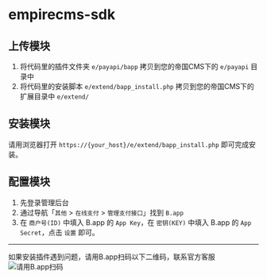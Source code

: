 # empirecms-sdk
 
## 上传模块

1. 将代码里的插件文件夹 `e/payapi/bapp` 拷贝到您的帝国CMS下的 `e/payapi` 目录中  
1. 将代码里的安装脚本 `e/extend/bapp_install.php` 拷贝到您的帝国CMS下的扩展目录中 `e/extend/`  

## 安装模块

请用浏览器打开 `https://{your_host}/e/extend/bapp_install.php` 即可完成安装。  

## 配置模块

1. 先登录管理后台  
1. 通过导航「`其他` > `在线支付` > `管理支付接口`」找到 `B.app`  
1. 在 `商户号(ID)` 中填入 B.app 的 `App Key`，在 `密钥(KEY)` 中填入 B.app 的 `App Secret`，点击 `设置` 即可。


------


如果安装插件遇到问题，请用B.app扫码以下二维码，联系官方客服  
![请用B.app扫码](https://www.b.app/assets/img/pic/customer_service_qrcode.png)